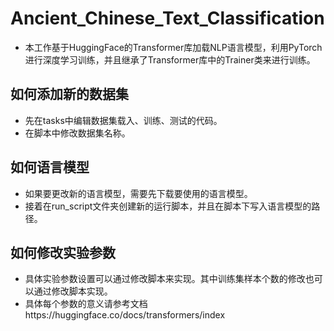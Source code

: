 # Ancient_Chinese_Text_Classification

- 本工作基于HuggingFace的Transformer库加载NLP语言模型，利用PyTorch进行深度学习训练，并且继承了Transformer库中的Trainer类来进行训练。

## 如何添加新的数据集
- 先在tasks中编辑数据集载入、训练、测试的代码。
- 在脚本中修改数据集名称。

## 如何语言模型
- 如果要更改新的语言模型，需要先下载要使用的语言模型。
- 接着在run_script文件夹创建新的运行脚本，并且在脚本下写入语言模型的路径。

## 如何修改实验参数
- 具体实验参数设置可以通过修改脚本来实现。其中训练集样本个数的修改也可以通过修改脚本实现。
- 具体每个参数的意义请参考文档https://huggingface.co/docs/transformers/index
